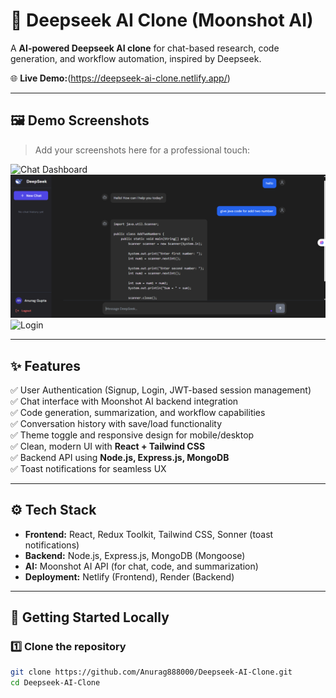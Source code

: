 # 🚀 Deepseek AI Clone (Moonshot AI)

A **AI-powered Deepseek AI clone** for chat-based research, code generation, and workflow automation, inspired by Deepseek.

🌐 **Live Demo:**(https://deepseek-ai-clone.netlify.app/)

---

## 🖼️ Demo Screenshots

> Add your screenshots here for a professional touch:

![Chat Dashboard](Demo/chat-dashboard.png)
![Code Generation](Demo/code-generation.png)
![Login](Demo/workflow.png)

---

## ✨ Features

✅ User Authentication (Signup, Login, JWT-based session management)  
✅ Chat interface with Moonshot AI backend integration  
✅ Code generation, summarization, and workflow capabilities  
✅ Conversation history with save/load functionality  
✅ Theme toggle and responsive design for mobile/desktop  
✅ Clean, modern UI with **React + Tailwind CSS**  
✅ Backend API using **Node.js, Express.js, MongoDB**  
✅ Toast notifications for seamless UX

---

## ⚙️ Tech Stack

- **Frontend:** React, Redux Toolkit, Tailwind CSS, Sonner (toast notifications)
- **Backend:** Node.js, Express.js, MongoDB (Mongoose)
- **AI:** Moonshot AI API (for chat, code, and summarization)
- **Deployment:** Netlify (Frontend), Render (Backend)

---

## 🚀 Getting Started Locally

### 1️⃣ Clone the repository

```bash
git clone https://github.com/Anurag888000/Deepseek-AI-Clone.git
cd Deepseek-AI-Clone

